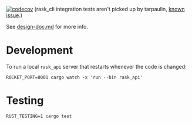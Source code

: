 [![codecov](https://codecov.io/gh/jrheard/rask/branch/main/graph/badge.svg?token=BAZT2L4F24)](https://codecov.io/gh/jrheard/rask) (rask_cli integration tests aren't picked up by tarpaulin, [known issue](https://github.com/xd009642/tarpaulin/issues/616).)

See [design-doc.md](design-doc.md) for more info.


Development
===========

To run a local `rask_api` server that restarts whenever the code is changed:

```
ROCKET_PORT=8001 cargo watch -x 'run --bin rask_api'
```

Testing
=======

`RUST_TESTING=1 cargo test`

